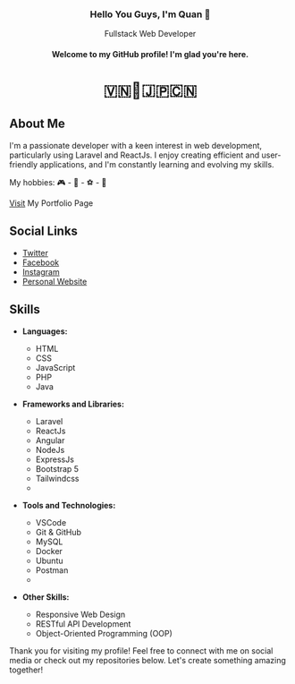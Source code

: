 <div align="center">

<h3>Hello You Guys, I'm Quan 👋</h3>
<span>Fullstack Web Developer</span>
<h4>Welcome to my GitHub profile! I'm glad you're here.</h4>
<h1>🇻🇳🏴󠁧󠁢󠁥󠁮󠁧󠁿🇯🇵🇨🇳</h3>
</div>



## About Me

I'm a passionate developer with a keen interest in web development, particularly using Laravel and ReactJs. I enjoy creating efficient and user-friendly applications, and I'm constantly learning and evolving my skills.

My hobbies: 🎮 - 📖 - ⚽️ - 🍿

[Visit](https://quandohong28.github.io/pp_portfolio/) My Portfolio Page

## Social Links

- [Twitter](https://x.com/quandh02)
- [Facebook](https://www.facebook.com/quandh.02)
- [Instagram](https://www.instagram.com/quandh.02)
- [Personal Website](https://yourwebsite.com)

## Skills

- **Languages:** 
  - HTML
  - CSS
  - JavaScript
  - PHP
  - Java

- **Frameworks and Libraries:**
  - Laravel
  - ReactJs
  - Angular
  - NodeJs
  - ExpressJs
  - Bootstrap 5
  - Tailwindcss
  - 

- **Tools and Technologies:**
  - VSCode
  - Git & GitHub
  - MySQL
  - Docker
  - Ubuntu
  - Postman
  - 

- **Other Skills:**
  - Responsive Web Design
  - RESTful API Development
  - Object-Oriented Programming (OOP)

Thank you for visiting my profile! Feel free to connect with me on social media or check out my repositories below. Let's create something amazing together!
